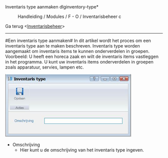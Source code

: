 <properties>
	<page>
		<title>Inventaris type aanmaken</title>
		<description>Inventaris type aanmaken</description>
		<context>dlginventory-type*</context>
	</page>
	<menu>
		<position>Handleiding / Modules / F - O / Inventarisbeheer</position>
		<title>Inventaris type aanmaken</title>
		<sort>c</sort>
	</menu>
</properties>

Ga terug <[Inventarisbeheer](http://hybridsaas.support/pages/handleiding/modules/F-O/inventarisbeheer/introductie)>

----------
#Een inventaris type aanmaken#
In dit artikel wordt het proces om een inventaris type aan te maken beschreven. Inventaris type worden aangemaakt om inventaris items te kunnen onderverdelen in groepen. Voorbeeld: U heeft een horeca zaak en wilt de inventaris items vastleggen in het programma. U kunt uw inventaris items onderverdelen in groepen zoals apparatuur, servies, lampen etc.

![](images/type.JPG)

- Omschrijving
	- Hier kunt u de omschrijving van het inventaris type ingeven.